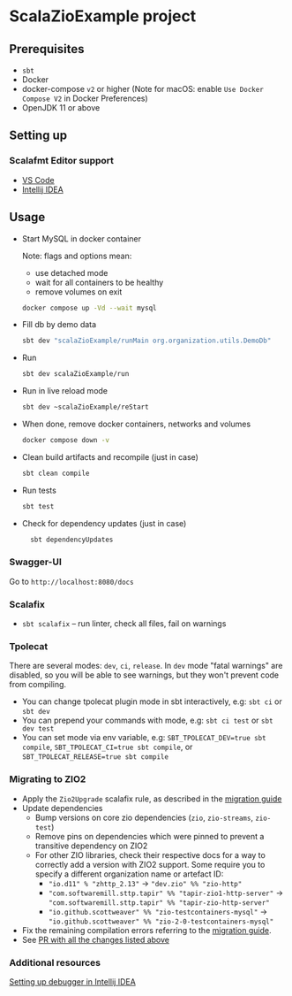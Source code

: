 # ScalaZioExample project

## Prerequisites

- `sbt`
- Docker
- docker-compose `v2` or higher (Note for macOS: enable `Use Docker Compose V2` in Docker Preferences)
- OpenJDK 11 or above

## Setting up

### Scalafmt Editor support

- [VS Code][vscode]
- [Intellij IDEA][intellij]

[vscode]: https://scalameta.org/metals/docs/editors/vscode/
[intellij]: https://scalameta.org/scalafmt/docs/installation.html#intellij

## Usage

- Start MySQL in docker container

  Note: flags and options mean:

  - use detached mode
  - wait for all containers to be healthy
  - remove volumes on exit

  ```sh
  docker compose up -Vd --wait mysql
  ```

- Fill db by demo data

  ```sh
  sbt dev "scalaZioExample/runMain org.organization.utils.DemoDb"
  ```

- Run

  ```sh
  sbt dev scalaZioExample/run
  ```

- Run in live reload mode

  ```sh
  sbt dev ~scalaZioExample/reStart
  ```

- When done, remove docker containers, networks and volumes

  ```sh
  docker compose down -v
  ```

- Clean build artifacts and recompile (just in case)

  ```sh
  sbt clean compile
  ```

- Run tests

  ```sh
  sbt test
  ```

- Check for dependency updates (just in case)

  ```sh
    sbt dependencyUpdates
  ```

### Swagger-UI

Go to `http://localhost:8080/docs`

### Scalafix

- `sbt scalafix` – run linter, check all files, fail on warnings

### Tpolecat

There are several modes: `dev`, `ci`, `release`. In `dev` mode "fatal warnings" are disabled, so you will be able to see warnings, but they won't prevent code from compiling.

- You can change tpolecat plugin mode in sbt interactively, e.g: `sbt ci` or `sbt dev`
- You can prepend your commands with mode, e.g: `sbt ci test` or `sbt dev test`
- You can set mode via env variable, e.g: `SBT_TPOLECAT_DEV=true sbt compile`, `SBT_TPOLECAT_CI=true sbt compile`, or `SBT_TPOLECAT_RELEASE=true sbt compile`

### Migrating to ZIO2

- Apply the `Zio2Upgrade` scalafix rule, as described in
  the [migration guide](https://zio.dev/guides/migrate/zio-2.x-migration-guide/#automatic-migration)
- Update dependencies
  - Bump versions on core zio dependencies (`zio`, `zio-streams`, `zio-test`)
  - Remove pins on dependencies which were pinned to prevent a transitive dependency on ZIO2
  - For other ZIO libraries, check their respective docs for a way to correctly add a version with ZIO2 support.
    Some require you to specify a different organization name or artefact ID:
    - `"io.d11" % "zhttp_2.13"` -> `"dev.zio" %% "zio-http"`
    - `"com.softwaremill.sttp.tapir" %% "tapir-zio1-http-server"` -> `"com.softwaremill.sttp.tapir" %% "tapir-zio-http-server"`
    - `"io.github.scottweaver" %% "zio-testcontainers-mysql"` -> `"io.github.scottweaver" %% "zio-2-0-testcontainers-mysql"`
- Fix the remaining compilation errors referring
  to the [migration guide](https://zio.dev/guides/migrate/zio-2.x-migration-guide).
- See [PR with all the changes listed above](https://github.com/SwiftInvention/scala-zio-example/pull/38)

### Additional resources

[Setting up debugger in Intellij IDEA](/docs/intellij-idea-setup.md)
